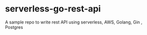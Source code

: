 # serverless-go-rest-api
A sample repo to write rest API using serverless, AWS, Golang, Gin , Postgres
